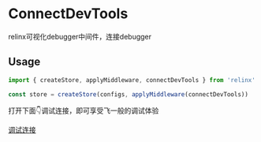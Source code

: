 ConnectDevTools
===================
relinx可视化debugger中间件，连接debugger

## Usage

```javascript
import { createStore, applyMiddleware, connectDevTools } from 'relinx'

const store = createStore(configs, applyMiddleware(connectDevTools))
```
打开下面👇调试连接，即可享受飞一般的调试体验

[调试连接](http://remotedev.io/local)
